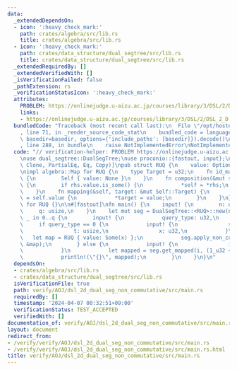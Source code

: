 ```yaml
---
data:
  _extendedDependsOn:
  - icon: ':heavy_check_mark:'
    path: crates/algebra/src/lib.rs
    title: crates/algebra/src/lib.rs
  - icon: ':heavy_check_mark:'
    path: crates/data_structure/dual_segtree/src/lib.rs
    title: crates/data_structure/dual_segtree/src/lib.rs
  _extendedRequiredBy: []
  _extendedVerifiedWith: []
  _isVerificationFailed: false
  _pathExtension: rs
  _verificationStatusIcon: ':heavy_check_mark:'
  attributes:
    PROBLEM: https://onlinejudge.u-aizu.ac.jp/courses/library/3/DSL/2/DSL_2_D
    links:
    - https://onlinejudge.u-aizu.ac.jp/courses/library/3/DSL/2/DSL_2_D
  bundledCode: "Traceback (most recent call last):\n  File \"/opt/hostedtoolcache/Python/3.10.14/x64/lib/python3.10/site-packages/onlinejudge_verify/documentation/build.py\"\
    , line 71, in _render_source_code_stat\n    bundled_code = language.bundle(stat.path,\
    \ basedir=basedir, options={'include_paths': [basedir]}).decode()\n  File \"/opt/hostedtoolcache/Python/3.10.14/x64/lib/python3.10/site-packages/onlinejudge_verify/languages/rust.py\"\
    , line 288, in bundle\n    raise NotImplementedError\nNotImplementedError\n"
  code: "// verification-helper: PROBLEM https://onlinejudge.u-aizu.ac.jp/courses/library/3/DSL/2/DSL_2_D\n\
    \nuse dual_segtree::DualSegTree;\nuse proconio::{fastout, input};\n\n#[derive(Debug,\
    \ Clone, PartialEq, Eq, Copy)]\npub struct RUQ {\n    value: Option<u32>,\n}\n\
    \nimpl algebra::Map for RUQ {\n    type Target = u32;\n    fn id_map() -> Self\
    \ {\n        Self { value: None }\n    }\n    fn composition(&mut self, rhs: &Self)\
    \ {\n        if rhs.value.is_some() {\n            *self = *rhs;\n        }\n\
    \    }\n    fn mapping(&self, target: &mut Self::Target) {\n        if let Some(value)\
    \ = self.value {\n            *target = value;\n        }\n    }\n}\n\nimpl algebra::NonCommutative\
    \ for RUQ {}\n\n#[fastout]\nfn main() {\n    input! {\n        n: usize,\n   \
    \     q: usize,\n    }\n    let mut seg = DualSegTree::<RUQ>::new(n);\n    for\
    \ _ in 0..q {\n        input! {\n            query_type: u32,\n        }\n   \
    \     if query_type == 0 {\n            input! {\n                s: usize,\n\
    \                t: usize,\n                x: u32,\n            }\n         \
    \   let map = RUQ { value: Some(x) };\n            seg.apply_non_commutative(s..=t,\
    \ &map);\n        } else {\n            input! {\n                i: usize,\n\
    \            }\n            let mapped = seg.get_mapped(i, (1_u32 << 31) - 1);\n\
    \            println!(\"{}\", mapped);\n        }\n    }\n}\n"
  dependsOn:
  - crates/algebra/src/lib.rs
  - crates/data_structure/dual_segtree/src/lib.rs
  isVerificationFile: true
  path: verify/AOJ/dsl_2d_dual_seg_non_commutative/src/main.rs
  requiredBy: []
  timestamp: '2024-04-07 00:32:51+09:00'
  verificationStatus: TEST_ACCEPTED
  verifiedWith: []
documentation_of: verify/AOJ/dsl_2d_dual_seg_non_commutative/src/main.rs
layout: document
redirect_from:
- /verify/verify/AOJ/dsl_2d_dual_seg_non_commutative/src/main.rs
- /verify/verify/AOJ/dsl_2d_dual_seg_non_commutative/src/main.rs.html
title: verify/AOJ/dsl_2d_dual_seg_non_commutative/src/main.rs
---
```

